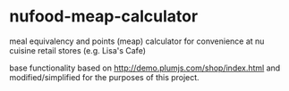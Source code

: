 nufood-meap-calculator
======================

meal equivalency and points (meap) calculator for convenience at nu cuisine retail stores (e.g. Lisa's Cafe)

base functionality based on http://demo.plumjs.com/shop/index.html
and modified/simplified for the purposes of this project.
